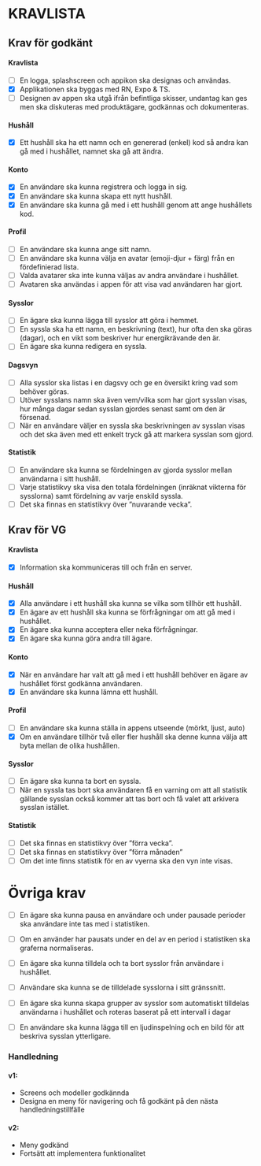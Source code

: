 # KRAVLISTA

## Krav för godkänt

#### Kravlista

- [ ] En logga, splashscreen och appikon ska designas och användas.
- [x] Applikationen ska byggas med RN, Expo & TS.
- [ ] Designen av appen ska utgå ifrån befintliga skisser, undantag kan ges men ska diskuteras
      med produktägare, godkännas och dokumenteras.

#### Hushåll

- [x] Ett hushåll ska ha ett namn och en genererad (enkel) kod så andra kan gå med i hushållet,
      namnet ska gå att ändra.

#### Konto

- [x] En användare ska kunna registrera och logga in sig.
- [x] En användare ska kunna skapa ett nytt hushåll.
- [x] En användare ska kunna gå med i ett hushåll genom att ange hushållets kod.

#### Profil

- [ ] En användare ska kunna ange sitt namn.
- [ ] En användare ska kunna välja en avatar (emoji-djur + färg) från en fördefinierad lista.
- [ ] Valda avatarer ska inte kunna väljas av andra användare i hushållet.
- [ ] Avataren ska användas i appen för att visa vad användaren har gjort.

#### Sysslor

- [ ] En ägare ska kunna lägga till sysslor att göra i hemmet.
- [ ] En syssla ska ha ett namn, en beskrivning (text), hur ofta den ska göras (dagar), och en vikt som beskriver hur energikrävande den är.
- [ ] En ägare ska kunna redigera en syssla.

#### Dagsvyn

- [ ] Alla sysslor ska listas i en dagsvy och ge en översikt kring vad som behöver göras.
- [ ] Utöver sysslans namn ska även vem/vilka som har gjort sysslan visas, hur många dagar
      sedan sysslan gjordes senast samt om den är försenad.
- [ ] När en användare väljer en syssla ska beskrivningen av sysslan visas och det ska även
      med ett enkelt tryck gå att markera sysslan som gjord.

#### Statistik

- [ ] En användare ska kunna se fördelningen av gjorda sysslor mellan användarna i sitt hushåll.
- [ ] Varje statistikvy ska visa den totala fördelningen (inräknat vikterna för sysslorna) samt fördelning av varje enskild syssla.
- [ ] Det ska finnas en statistikvy över ”nuvarande vecka”.

## Krav för VG

#### Kravlista

- [x] Information ska kommuniceras till och från en server.

#### Hushåll

- [x] Alla användare i ett hushåll ska kunna se vilka som tillhör ett hushåll.
- [x] En ägare av ett hushåll ska kunna se förfrågningar om att gå med i hushållet.
- [x] En ägare ska kunna acceptera eller neka förfrågningar.
- [x] En ägare ska kunna göra andra till ägare.

#### Konto

- [x] När en användare har valt att gå med i ett hushåll behöver en ägare av hushållet först godkänna användaren.
- [x] En användare ska kunna lämna ett hushåll.

#### Profil

- [ ] En användare ska kunna ställa in appens utseende (mörkt, ljust, auto)
- [x] Om en användare tillhör två eller fler hushåll ska denne kunna välja att byta mellan de olika hushållen.

#### Sysslor

- [ ] En ägare ska kunna ta bort en syssla.
- [ ] När en syssla tas bort ska användaren få en varning om att all statistik gällande sysslan också kommer att tas bort och få valet att arkivera sysslan istället.

#### Statistik

- [ ] Det ska finnas en statistikvy över ”förra vecka”.
- [ ] Det ska finnas en statistikvy över ”förra månaden”
- [ ] Om det inte finns statistik för en av vyerna ska den vyn inte visas.

# Övriga krav

- [ ] En ägare ska kunna pausa en användare och under pausade perioder ska användare inte
      tas med i statistiken.
- [ ] Om en använder har pausats under en del av en period i statistiken ska graferna
      normaliseras.

- [ ] En ägare ska kunna tilldela och ta bort sysslor från användare i
      hushållet.
- [ ] Användare ska kunna se de tilldelade sysslorna i sitt
      gränssnitt.
- [ ] En ägare ska kunna skapa grupper av sysslor som automatiskt tilldelas användarna i
      hushållet och roteras baserat på ett intervall i dagar

- [ ] En användare ska kunna lägga till en ljudinspelning och en bild för att beskriva sysslan ytterligare.

### Handledning

#### v1:

- Screens och modeller godkännda
- Designa en meny för navigering och få godkänt på den nästa handledningstillfälle

#### v2:

- Meny godkänd
- Fortsätt att implementera funktionalitet
